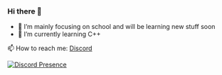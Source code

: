 ### Hi there 👋

- 🔭 I’m mainly focusing on school and will be learning new stuff soon
- 🌱 I’m currently learning C++

📫 How to reach me: [Discord](https://discordapp.com/users/735556253111156859)

[![Discord Presence](https://lanyard.kyrie25.me/api/735556253111156859?useDisplayName=true)](https://discord.com/users/735556253111156859)
